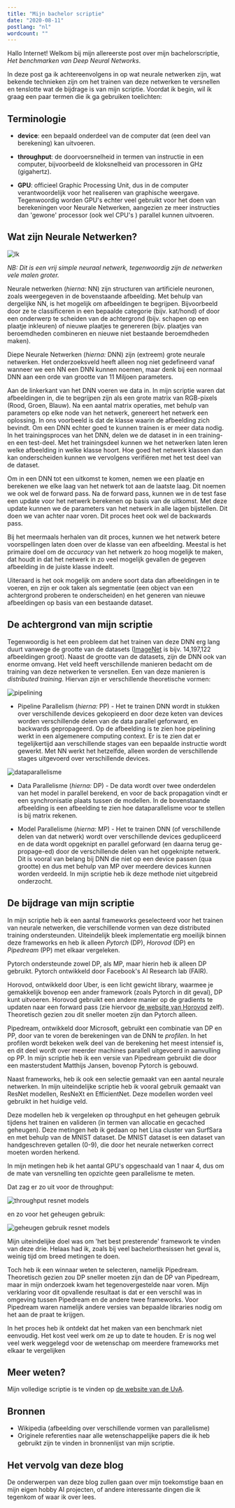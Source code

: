 ```yaml
---
title: "Mijn bachelor scriptie"
date: "2020-08-11"
postlang: "nl"
wordcount: ""
---
```

Hallo Internet! Welkom bij mijn allereerste post over mijn bachelorscriptie, *Het benchmarken van Deep Neural Networks*.

In deze post ga ik achtereenvolgens in op wat neurale netwerken zijn, wat bekende technieken zijn om het trainen van deze netwerken te versnellen en tenslotte wat de bijdrage is van mijn scriptie. Voordat ik begin, wil ik graag een paar termen die ik ga gebruiken toelichten:

## Terminologie

- **device**: een bepaald onderdeel van de computer dat (een deel van berekening) kan uitvoeren.

- **throughput**: de doorvoersnelheid in termen van instructie in een computer, bijvoorbeeld de kloksnelheid van processoren in GHz (gigahertz).

- **GPU**: officieel Graphic Processing Unit, dus in de computer verantwoordelijk voor het realiseren van graphische weergave. Tegenwoordig worden GPU's echter veel gebruikt voor het doen van berekeningen voor Neurale Netwerken, aangezien ze meer instructies dan 'gewone' processor (ook wel CPU's ) parallel kunnen uitvoeren.

## Wat zijn Neurale Netwerken?

![Ik](/static/blog/nn.jpeg#blogimg)

*NB: Dit is een vrij simple neuraal netwerk, tegenwoordig zijn de netwerken vele malen groter.*

Neurale netwerken (*hierna:* NN) zijn structuren van artificiele neuronen, zoals weergegeven in de bovenstaande afbeelding. Met behulp van dergelijke NN, is het mogelijk om afbeeldingen te begrijpen. Bijvoorbeeld door ze te classificeren in een bepaalde categorie (bijv. kat/hond) of door een onderwerp te scheiden van de achtergrond (bijv. schapen op een plaatje inkleuren) of nieuwe plaatjes te genereren (bijv. plaatjes van beroemdheden combineren en nieuwe niet bestaande beroemdheden maken).

Diepe Neurale Netwerken (*hierna:* DNN) zijn (extreem) grote neurale netwerken. Het onderzoeksveld heeft alleen nog niet gedefineerd vanaf wanneer we een NN een DNN kunnen noemen, maar denk bij een normaal DNN aan een orde van grootte van 11 Miljoen parameters.

Aan de linkerkant van het DNN voeren we data in. In mijn scriptie waren dat afbeeldingen in, die te begrijpen zijn als een grote matrix van RGB-pixels (Rood, Groen, Blauw). Na een aantal matrix operaties, met behulp van parameters op elke node van het netwerk, genereert het netwerk een oplossing. In ons voorbeeld is dat de klasse waarin de afbeelding zich bevindt. Om een DNN echter goed te kunnen trainen is er meer data nodig. In het trainingsproces van het DNN, delen we de dataset in in een training- en een test-deel. Met het trainingsdeel kunnen we het netwerken laten leren welke afbeelding in welke klasse hoort. Hoe goed het netwerk klassen dan kan onderscheiden kunnen we vervolgens verifiëren met het test deel van de dataset.

Om in een DNN tot een uitkomst te komen, nemen we een plaatje en berekenen we elke laag van het netwerk tot aan de laatste laag. Dit noemen we ook wel de forward pass. Na de forward pass, kunnen we in de test fase een update voor het netwerk berekenen op basis van de uitkomst. Met deze update kunnen we de parameters van het netwerk in alle lagen bijstellen. Dit doen we van achter naar voren. Dit proces heet ook wel de backwards pass.

Bij het meermaals herhalen van dit proces, kunnen we het netwerk betere voorspellingen laten doen over de klasse van een afbeelding. Meestal is het primaire doel om de *accuracy* van het netwerk zo hoog mogelijk te maken, dat houdt in dat het netwerk in zo veel mogelijk gevallen de gegeven afbeelding in de juiste klasse indeelt.

Uiteraard is het ook mogelijk om andere soort data dan afbeeldingen in te voeren, en zijn er ook taken als segmentatie (een object van een achtergrond proberen te onderscheiden) en het generen van nieuwe afbeeldingen op basis van een bestaande dataset.

## De achtergrond van mijn scriptie

Tegenwoordig is het een probleem dat het trainen van deze DNN erg lang duurt vanwege de grootte van de datasets ([ImageNet](http://image-net.org) is bijv. 14,197,122 afbeeldingen groot). Naast de grootte van de datasets, zijn de DNN ook van enorme omvang. Het veld heeft verschillende manieren bedacht om de training van deze netwerken te versnellen. Een van deze manieren is *distributed training*. Hiervan zijn er verschillende theoretische vormen:

![pipelining](/static/blog/pl_in_computing.png#blogimg)

- Pipeline Parallelism (*hierna:* PP) - Het te trainen DNN wordt in stukken over verschillende devices gekopieerd en door deze keten van devices worden verschillende delen van de data parallel geforward, en backwards gepropageerd. Op de afbeelding is te zien hoe pipelining werkt in een algemenere computing context. Er is te zien dat er tegelijkertijd aan verschillende stages van een bepaalde instructie wordt gewerkt. Met NN werkt het hetzelfde, alleen worden de verschillende stages uitgevoerd over verschillende devices.

![dataparallelisme](/static/blog/dp_in_matrix_multiplication.png#blogimg)

- Data Parallelisme (*hierna:* DP) - De data wordt over twee onderdelen van het model in parallel berekend, en voor de back propagation vindt er een synchronisatie plaats tussen de modellen. In de bovenstaande afbeelding is een afbeelding te zien hoe dataparallelisme voor te stellen is bij matrix rekenen.

- Model Parallelisme (*hierna:* MP) - Het te trainen DNN (of verschillende delen van dat netwerk) wordt over verschillende devices gedupliceerd en de data wordt opgeknipt en parallel geforward (en daarna terug ge-propage-ed) door de verschillende delen van het opgeknipte netwerk. Dit is vooral van belang bij DNN die niet op een device passen (qua grootte) en dus met behulp van MP over meerdere devices kunnen worden verdeeld. In mijn scriptie heb ik deze methode niet uitgebreid onderzocht.

## De bijdrage van mijn scriptie

In mijn scriptie heb ik een aantal frameworks geselecteerd voor het trainen van neurale netwerken, die verschillende vormen van deze distributed training ondersteunden. Uiteindelijk bleek implementatie erg moeilijk binnen deze frameworks en heb ik alleen *Pytorch* (DP), *Horovod* (DP) en *Pipedream* (PP) met elkaar vergeleken.

Pytorch ondersteunde zowel DP, als MP, maar hierin heb ik alleen DP gebruikt. Pytorch ontwikkeld door Facebook's AI Research lab (FAIR).

Horovod, ontwikkeld door Uber, is een licht gewicht library, waarmee je gemakkelijk bovenop een ander framework (zoals Pytorch in dit geval), DP kunt uitvoeren. Horovod gebruikt een andere manier op de gradients te updaten naar een forward pass (zie hiervoor [de website van Horovod](https://eng.uber.com/horovod/) zelf). Theoretisch gezien zou dit sneller moeten zijn dan Pytorch alleen.

Pipedream, ontwikkeld door Microsoft, gebruikt een combinatie van DP en PP, door van te voren de berekeningen van de DNN te *profilen*. In het profilen wordt bekeken welk deel van de berekening het meest intensief is, en dit deel wordt over meerder machines parallell uitgevoerd in aanvulling op PP. In mijn scriptie heb ik een versie van Pipedream gebruikt die door een masterstudent Matthijs Jansen, bovenop Pytorch is gebouwd.

Naast frameworks, heb ik ook een selectie gemaakt van een aantal neurale netwerken. In mijn uiteindelijke scriptie heb ik vooral gebruik gemaakt van ResNet modellen, ResNeXt en EfficientNet. Deze modellen worden veel gebruikt in het huidige veld.

Deze modellen heb ik vergeleken op throughput en het geheugen gebruik tijdens het trainen en valideren (in termen van allocatie en gecached geheugen). Deze metingen heb ik gedaan op het Lisa cluster van SurfSara en met behulp van de MNIST dataset. De MNIST dataset is een dataset van handgeschreven getallen (0-9), die door het neurale netwerken correct moeten worden herkend.

In mijn metingen heb ik het aantal GPU's opgeschaald van 1 naar 4, dus om de mate van versnelling ten opzichte geen parallelisme te meten.

Dat zag er zo uit voor de throughput:

![throughput resnet models](/static/blog/throughput_resnetmodels_thesis.png#blogimg)

en zo voor het geheugen gebruik:

![geheugen gebruik resnet models](/static/blog/memoryuse_resnetmodels_thesis.png#blogimg)

Mijn uiteindelijke doel was om 'het best presterende' framework te vinden van deze drie. Helaas had ik, zoals bij veel bachelorthesissen het geval is, weinig tijd om breed metingen te doen.

Toch heb ik een winnaar weten te selecteren, namelijk Pipedream. Theoretisch gezien zou DP sneller moeten zijn dan de DP van Pipedream, maar in mijn onderzoek kwam het tegenovergestelde naar voren. Mijn verklaring voor dit opvallende resultaat is dat er een verschil was in omgeving tussen Pipedream en de andere twee frameworks. Voor Pipedream waren namelijk andere versies van bepaalde libraries nodig om het aan de praat te krijgen.

In het proces heb ik ontdekt dat het maken van een benchmark niet eenvoudig. Het kost veel werk om ze up to date te houden. Er is nog wel veel werk weggelegd voor de wetenschap om meerdere frameworks met elkaar te vergelijken

## Meer weten?

Mijn volledige scriptie is te vinden op [de website van de UvA](https://scripties.uba.uva.nl/search?id=715774).

## Bronnen

- Wikipedia (afbeelding over verschillende vormen van parallelisme)
- Originele referenties naar alle wetenschappelijke papers die ik heb gebruikt zijn te vinden in bronnenlijst van mijn scriptie.

## Het vervolg van deze blog
De onderwerpen van deze blog zullen gaan over mijn toekomstige baan en mijn eigen hobby AI projecten, of andere interessante dingen die ik tegenkom of waar ik over lees.
